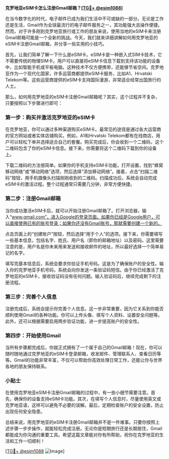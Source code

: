**克罗地亚eSIM卡怎么注册Gmail邮箱？[[TG💪+ @esim1088](https://t.me/s/esim1088)]**

在当今数字化的时代，电子邮件已成为我们生活中不可或缺的一部分。无论是工作还是生活，Gmail作为全球最流行的电子邮件服务之一，其功能强大且操作便捷。然而，对于许多刚到克罗地亚旅行或工作的朋友来说，使用当地的eSIM卡来注册Gmail邮箱可能是一个全新的挑战。今天，我们就来详细讲解如何用克罗地亚的eSIM卡注册Gmail邮箱，并分享一些实用的小技巧。

首先，让我们简单了解一下什么是eSIM卡。eSIM卡是一种嵌入式SIM卡技术，它不需要传统的物理SIM卡。用户可以直接将eSIM卡信息下载到支持该功能的设备中，比如智能手机或平板电脑。这种技术不仅方便携带，还能够节省空间。克罗地亚作为一个现代化国家，许多运营商都提供eSIM卡服务，比如A1、Hrvatski Telekom等。这些运营商提供的eSIM卡支持国际漫游，非常适合经常出国旅行的人士。

那么，如何用克罗地亚的eSIM卡注册Gmail邮箱呢？其实，这个过程并不复杂，只要按照以下步骤进行即可：

### 第一步：购买并激活克罗地亚的eSIM卡

在克罗地亚，你可以通过多种渠道购买eSIM卡。最常见的途径是通过各大运营商的官方网站或者实体店铺购买。例如，A1和Hrvatski Telekom都有在线商店，用户可以轻松下单并选择适合自己的套餐。购买完成后，你会收到一个二维码，这个二维码包含了你的eSIM卡信息。接下来，你需要将这个二维码下载到你的设备上。

下载二维码的方法很简单。如果你的手机支持eSIM卡功能，打开设置，找到“蜂窝移动网络”或“移动网络”选项，然后选择“添加移动网络”。接着，点击“扫描二维码”按钮，用手机摄像头扫描刚刚收到的二维码。扫描成功后，系统会自动完成eSIM卡的激活过程。整个过程通常只需要几分钟，非常方便快捷。

### 第二步：注册Gmail邮箱

当你成功激活eSIM卡后，就可以开始注册Gmail邮箱了。打开浏览器，输入“www.gmail.com”，进入Google的登录页面。如果你已经是Google用户，可以直接使用已有的账号登录；如果你还没有Gmail账号，那就需要创建一个新的。

点击页面上的“创建账户”按钮，然后选择“用于个人”的选项。接下来，你需要填写一些基本信息，包括名字、姓氏、用户名（即你的邮箱地址）以及密码。这里需要注意的是，用户名是你未来用来发送和接收邮件的地址，所以最好选择一个简单易记的名字。

填写完基本信息后，系统会要求你验证手机号码。这是为了确保账户的安全性。输入你的克罗地亚手机号码，系统会向你发送一条验证码短信。由于你已经激活了克罗地亚的eSIM卡，接收验证码没有任何问题。输入验证码后，继续完成剩下的注册流程。

### 第三步：完善个人信息

注册完成后，系统会提示你完善个人信息。这一步非常重要，因为它关系到你能否顺利使用Gmail的各种功能。你可以上传头像、填写个人资料、设置安全问题等。此外，还可以根据需要启用两步验证功能，进一步提高账户的安全性。

### 第四步：开始使用Gmail

当所有步骤都完成后，你就正式拥有了一个属于自己的Gmail邮箱！现在，你可以随时随地通过克罗地亚的eSIM卡登录邮箱，收发邮件、管理联系人、查看日历等等。Gmail的功能非常丰富，不仅可以帮助你高效处理日常工作，还能让你与世界各地的朋友保持联系。

### 小贴士

在使用克罗地亚eSIM卡注册Gmail邮箱的过程中，有一些小细节需要注意。首先，确保你的设备支持eSIM卡功能。其次，在填写个人信息时，尽量使用英文或克罗地亚语，这样可以避免不必要的误解。最后，定期检查账户的安全设置，防止出现任何安全隐患。

总结来说，用克罗地亚的eSIM卡注册Gmail邮箱并不是一件难事。只要你按照上述步骤一步步操作，就能轻松完成注册。无论你是短期旅行还是长期居住，Gmail都能成为你沟通的重要工具。希望这篇文章能对你有所帮助，祝你在克罗地亚的生活和工作一切顺利！

[[TG💪+ @esim1088](https://t.me/s/esim1088) ![Image](https://i.postimg.cc/4NQfJmqS/Snipaste-2025-05-13-00-14-12.png)]
